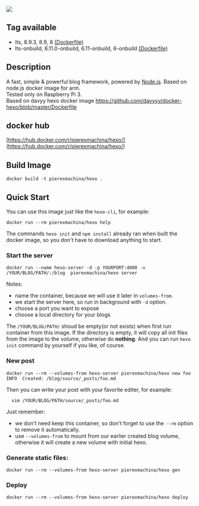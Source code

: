 ![](https://raw.githubusercontent.com/hexojs/awesome-hexo/master/hexo-logo.png)

## Tag available
* lts, 8.9.3, 8.9, 8 [(Dockerfile)](https://github.com/pierexmachina/docker-node/blob/master/Dockerfile)
* lts-onbuild, 6.11.0-onbuild, 6.11-onbuild, 6-onbuild [(Dockerfile)](https://github.com/pierexmachina/docker-node/blob/master/Dockerfile.onbuild)

## Description
A fast, simple & powerful blog framework, powered by [Node.js](http://nodejs.org).
Based on node.js docker image for arm.  
Tested only on Raspberry Pi 3.  
Based on davyy hexo docker image https://github.com/davyyy/docker-hexo/blob/master/Dockerfile  

## docker hub
[https://hub.docker.com/r/pierexmachina/hexo/] (https://hub.docker.com/r/pierexmachina/hexo/)

## Build Image

```shell
docker build -t pierexmachina/hexo .
```

## Quick Start

You can use this image just like the `hexo-cli`, for example:

```
docker run --rm pierexmachina/hexo help
```

The commands `hexo init` and `npm install` already ran when built the docker image,
so you don't have to download anything to start.


### Start the server

```
docker run --name hexo-server -d -p YOURPORT:4000 -v /YOUR/BLOG/PATH/:/blog  pierexmachina/hexo server
```

Notes:

- name the container, because we will use it later in `volumes-from`.
- we start the server here, so run in background with `-d` option.
- choose a port you want to expose
- choose a local directory for your blogs

The `/YOUR/BLOG/PATH/` shoud be empty(or not exists) when first run container from this image.
If the directory is empty, it will copy all init files from the image to the volume, otherwise do **nothing**.
And you can run `hexo init` command by yourself if you like, of course.

### New post

```
docker run --rm --volumes-from hexo-server pierexmachina/hexo new foo
INFO  Created: /blog/source/_posts/foo.md
```

Then you can write your post with your favorite editer, for example:

```
  vim /YOUR/BLOG/PATH/source/_posts/foo.md
```

Just remember:

- we don't need keep this container, so don't forget to use the `--rm` option to remove it automatically.
- use `--volumes-from` to mount from our earlier created blog volume, otherwise it will create a new volume with initial hexo.

### Generate static files:

```
docker run --rm --volumes-from hexo-server pierexmachina/hexo gen
```

### Deploy
```
docker run --rm --volumes-from hexo-server pierexmachina/hexo deploy
```


